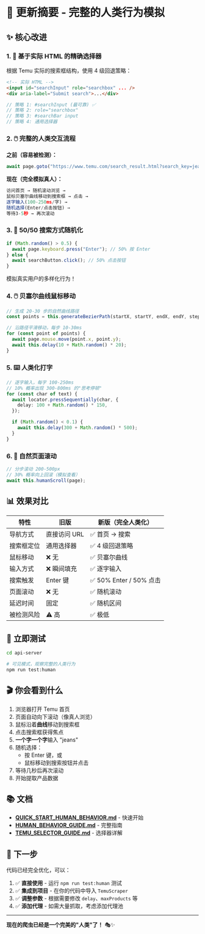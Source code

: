 # 🎉 更新摘要 - 完整的人类行为模拟

## ✨ 核心改进

### 1. 🎯 基于实际 HTML 的精确选择器

根据 Temu 实际的搜索框结构，使用 4 级回退策略：

```html
<!-- 实际 HTML -->
<input id="searchInput" role="searchbox" ... />
<div aria-label="Submit search">...</div>
```

```typescript
// 策略 1: #searchInput (最可靠) ✅
// 策略 2: role="searchbox"
// 策略 3: #searchBar input
// 策略 4: 通用选择器
```

### 2. 🖱️ 完整的人类交互流程

**之前（容易被检测）：**

```typescript
await page.goto("https://www.temu.com/search_result.html?search_key=jeans");
```

**现在（完全模拟真人）：**

```typescript
访问首页 → 随机滚动浏览 →
鼠标贝塞尔曲线移动到搜索框 → 点击 →
逐字输入(100-250ms/字) →
随机选择(Enter/点击按钮) →
等待3-5秒 → 再次滚动
```

### 3. 🎲 50/50 搜索方式随机化

```typescript
if (Math.random() > 0.5) {
  await page.keyboard.press("Enter"); // 50% 按 Enter
} else {
  await searchButton.click(); // 50% 点击按钮
}
```

模拟真实用户的多样化行为！

### 4. 🖱️ 贝塞尔曲线鼠标移动

```typescript
// 生成 20-30 步的自然曲线路径
const points = this.generateBezierPath(startX, startY, endX, endY, steps);

// 沿路径平滑移动，每步 10-30ms
for (const point of points) {
  await page.mouse.move(point.x, point.y);
  await this.delay(10 + Math.random() * 20);
}
```

### 5. ⌨️ 人类化打字

```typescript
// 逐字输入，每字 100-250ms
// 10% 概率出现 300-800ms 的"思考停顿"
for (const char of text) {
  await locator.pressSequentially(char, {
    delay: 100 + Math.random() * 150,
  });

  if (Math.random() < 0.1) {
    await this.delay(300 + Math.random() * 500);
  }
}
```

### 6. 📜 自然页面滚动

```typescript
// 分步滚动 200-500px
// 30% 概率向上回滚（模拟查看）
await this.humanScroll(page);
```

## 📊 效果对比

| 特性       | 旧版         | 新版（完全人类化）      |
| ---------- | ------------ | ----------------------- |
| 导航方式   | 直接访问 URL | ✅ 首页 → 搜索          |
| 搜索框定位 | 通用选择器   | ✅ 4 级回退策略         |
| 鼠标移动   | ❌ 无        | ✅ 贝塞尔曲线           |
| 输入方式   | ❌ 瞬间填充  | ✅ 逐字输入             |
| 搜索触发   | Enter 键     | ✅ 50% Enter / 50% 点击 |
| 页面滚动   | ❌ 无        | ✅ 随机滚动             |
| 延迟时间   | 固定         | ✅ 随机区间             |
| 被检测风险 | ⚠️ 高        | ✅ 极低                 |

## 🚀 立即测试

```bash
cd api-server

# 可见模式，观察完整的人类行为
npm run test:human
```

## 🎬 你会看到什么

1. 浏览器打开 Temu 首页
2. 页面自动向下滚动（像真人浏览）
3. 鼠标沿着**曲线**移动到搜索框
4. 点击搜索框获得焦点
5. **一个字一个字**输入 "jeans"
6. 随机选择：
   - 按 Enter 键，或
   - 鼠标移动到搜索按钮并点击
7. 等待几秒后再次滚动
8. 开始提取产品数据

## 📚 文档

- **[QUICK_START_HUMAN_BEHAVIOR.md](./QUICK_START_HUMAN_BEHAVIOR.md)** - 快速开始
- **[HUMAN_BEHAVIOR_GUIDE.md](./HUMAN_BEHAVIOR_GUIDE.md)** - 完整指南
- **[TEMU_SELECTOR_GUIDE.md](./TEMU_SELECTOR_GUIDE.md)** - 选择器详解

## 🎯 下一步

代码已经完全优化，可以：

1. ✅ **直接使用** - 运行 `npm run test:human` 测试
2. ✅ **集成到项目** - 在你的代码中导入 `TemuScraper`
3. ✅ **调整参数** - 根据需要修改 `delay`、`maxProducts` 等
4. ✅ **添加代理** - 如需大量抓取，考虑添加代理池

---

**现在的爬虫已经是一个完美的"人类"了！** 🎭✨
